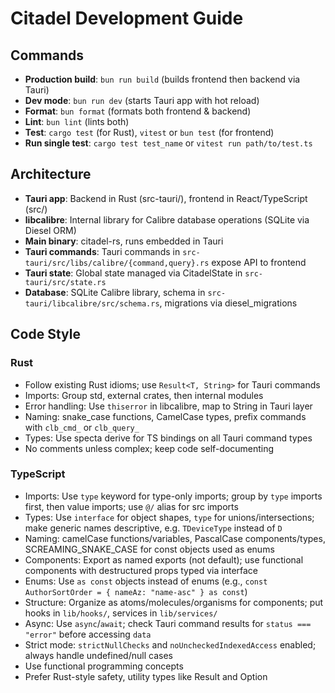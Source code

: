 # Citadel Development Guide

## Commands
- **Production build**: `bun run build` (builds frontend then backend via Tauri)
- **Dev mode**: `bun run dev` (starts Tauri app with hot reload)
- **Format**: `bun format` (formats both frontend & backend)
- **Lint**: `bun lint` (lints both)
- **Test**: `cargo test` (for Rust), `vitest` or `bun test` (for frontend)
- **Run single test**: `cargo test test_name` or `vitest run path/to/test.ts`

## Architecture
- **Tauri app**: Backend in Rust (src-tauri/), frontend in React/TypeScript (src/)
- **libcalibre**: Internal library for Calibre database operations (SQLite via Diesel ORM)
- **Main binary**: citadel-rs, runs embedded in Tauri
- **Tauri commands**: Tauri commands in `src-tauri/src/libs/calibre/{command,query}.rs` expose API to frontend
- **Tauri state**: Global state managed via CitadelState in `src-tauri/src/state.rs`
- **Database**: SQLite Calibre library, schema in `src-tauri/libcalibre/src/schema.rs`, migrations via diesel_migrations

## Code Style

### Rust

- Follow existing Rust idioms; use `Result<T, String>` for Tauri commands
- Imports: Group std, external crates, then internal modules
- Error handling: Use `thiserror` in libcalibre, map to String in Tauri layer
- Naming: snake_case functions, CamelCase types, prefix commands with `clb_cmd_` or `clb_query_`
- Types: Use specta derive for TS bindings on all Tauri command types
- No comments unless complex; keep code self-documenting

### TypeScript

- Imports: Use `type` keyword for type-only imports; group by `type` imports first, then value imports; use `@/` alias for src imports
- Types: Use `interface` for object shapes, `type` for unions/intersections; make generic names descriptive, e.g. `TDeviceType` instead of `D`
- Naming: camelCase functions/variables, PascalCase components/types, SCREAMING_SNAKE_CASE for const objects used as enums
- Components: Export as named exports (not default); use functional components with destructured props typed via interface
- Enums: Use `as const` objects instead of enums (e.g., `const AuthorSortOrder = { nameAz: "name-asc" } as const`)
- Structure: Organize as atoms/molecules/organisms for components; put hooks in `lib/hooks/`, services in `lib/services/`
- Async: Use `async`/`await`; check Tauri command results for `status === "error"` before accessing `data`
- Strict mode: `strictNullChecks` and `noUncheckedIndexedAccess` enabled; always handle undefined/null cases
- Use functional programming concepts
- Prefer Rust-style safety, utility types like Result and Option
